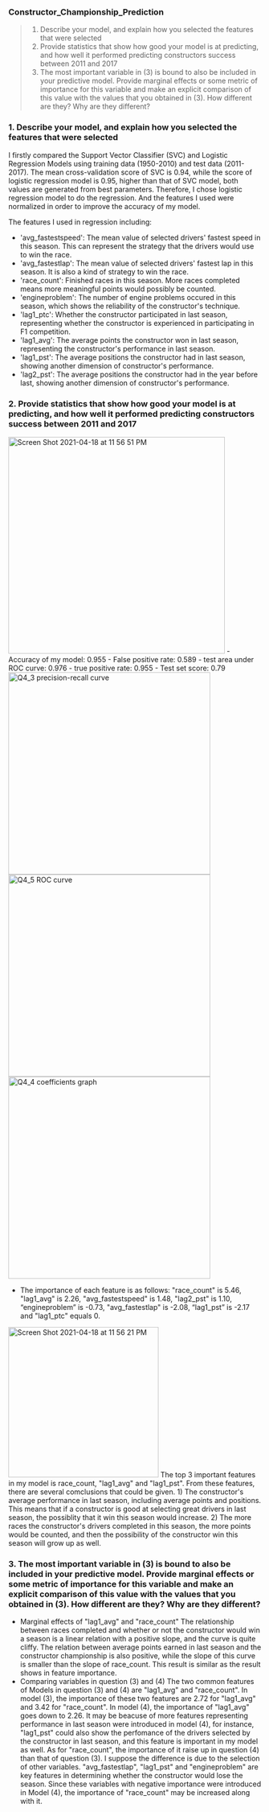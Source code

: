 ### Constructor_Championship_Prediction

> 1. Describe your model, and explain how you selected the features that were selected
> 2. Provide statistics that show how good your model is at predicting, and how well it performed predicting constructors success between 2011 and 2017
> 3. The most important variable in (3) is bound to also be included in your predictive model. Provide marginal effects or some metric of importance for this variable and make an explicit comparison of this value with the values that you obtained in (3). How different are they? Why are they different?


### 1. Describe your model, and explain how you selected the features that were selected
  I firstly compared the Support Vector Classifier (SVC) and Logistic Regression Models using training data (1950-2010) and test data (2011-2017). The mean cross-validation score of SVC is 0.94, while the score of logistic regression model is 0.95, higher than that of SVC model, both values are generated from best parameters. Therefore, I chose logistic regression model to do the regression. And the features I used were normalized in order to improve the accuracy of my model.
  
  The features I used in regression including: 
  - 'avg_fastestspeed': The mean value of selected drivers' fastest speed in this season. This can represent the strategy that the drivers would use to win the race.
  - 'avg_fastestlap': The mean value of selected drivers' fastest lap in this season. It is also a kind of strategy to win the race.
  - 'race_count': Finished races in this season. More races completed means more meaningful points would possibly be counted.
  - 'engineproblem': The number of engine problems occured in this season, which shows the reliability of the constructor's technique.
  - 'lag1_ptc': Whether the constructor participated in last season, representing whether the constructor is experienced in participating in F1 competition.
  - 'lag1_avg': The average points the constructor won in last season, representing the constructor's performance in last season.
  - 'lag1_pst': The average positions the constructor had in last season, showing another dimension of constructor's performance.
  - 'lag2_pst': The average positions the constructor had in the year before last, showing another dimension of constructor's performance.


### 2. Provide statistics that show how good your model is at predicting, and how well it performed predicting constructors success between 2011 and 2017
   <img width="431" alt="Screen Shot 2021-04-18 at 11 56 51 PM" src="https://user-images.githubusercontent.com/77648357/115179666-d645a780-a0a1-11eb-8477-53014281f3d4.png">
   - Accuracy of my model: 0.955
   - False positive rate: 0.589
   - test area under ROC curve: 0.976
   - true positive rate: 0.955
   - Test set score: 0.79
   
   <img width="402" alt="Q4_3 precision-recall curve" src="https://user-images.githubusercontent.com/77648357/115179433-4bfd4380-a0a1-11eb-9d08-4995a36b5984.png">
   <img width="402" alt="Q4_5 ROC curve" src="https://user-images.githubusercontent.com/77648357/115179383-36881980-a0a1-11eb-8b7f-24ed83531a5a.png">
   <img width="402" alt="Q4_4 coefficients graph" src="https://user-images.githubusercontent.com/77648357/115179399-3ee05480-a0a1-11eb-9bb4-4e79c78d35f0.png">

   - The importance of each feature is as follows: "race_count" is 5.46, "lag1_avg" is 2.26, "avg_fastestspeed" is 1.48, "lag2_pst" is 1.10, “engineproblem” is -0.73, "avg_fastestlap" is -2.08, “lag1_pst” is -2.17 and "lag1_ptc" equals 0.
   <img width="299" alt="Screen Shot 2021-04-18 at 11 56 21 PM" src="https://user-images.githubusercontent.com/77648357/115179643-cb8b1280-a0a1-11eb-8677-6ac2769d2599.png">
  The top 3 important features in my model is race_count, "lag1_avg" and "lag1_pst". From these features, there are several comclusions that could be given. 
  1) The constructor's average performance in last season, including average points and positions. This means that if a constructor is good at selecting great drivers in last season, the possiblity that it win this season would increase. 
  2) The more races the constructor's drivers completed in this season, the more points would be counted, and then the possibility of the constructor win this season will grow up as well.


### 3. The most important variable in (3) is bound to also be included in your predictive model. Provide marginal effects or some metric of importance for this variable and make an explicit comparison of this value with the values that you obtained in (3). How different are they? Why are they different?
   - Marginal effects of "lag1_avg" and "race_count"
     The relationship between races completed and whether or not the constructor would win a season is a linear relation with a positive slope, and the curve is quite cliffy. The relation between average points earned in last season and the constructor championship is also positive, while the slope of this curve is smaller than the slope of race_count. This result is similar as the result shows in feature importance.
   - Comparing variables in question (3) and (4)
    The two common features of Models in question (3) and (4) are "lag1_avg" and "race_count". In model (3), the importance of these two features are 2.72 for "lag1_avg" and 3.42 for "race_count". In model (4), the importance of "lag1_avg" goes down to 2.26. It may be beacuse of more features representing performance in last season were introduced in model (4), for instance, "lag1_pst" could also show the perfomance of the drivers selected by the constructor in last season, and this feature is important in my model as well. As for "race_count", the importance of it raise up in question (4) than that of question (3). I suppose the difference is due to the selection of other variables. "avg_fastestlap", "lag1_pst" and "engineproblem" are key features in determining whether the constructor would lose the season. Since these variables with negative importance were introduced in Model (4), the importance of "race_count" may be increased along with it.
    

